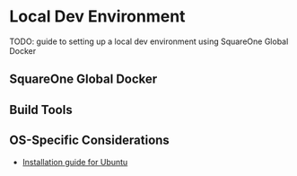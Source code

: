 # Local Dev Environment

TODO: guide to setting up a local dev environment using SquareOne Global Docker

## SquareOne Global Docker

## Build Tools

## OS-Specific Considerations

* [Installation guide for Ubuntu](/docs/getting-started/linux/install-guide-for-ubuntu.md)
